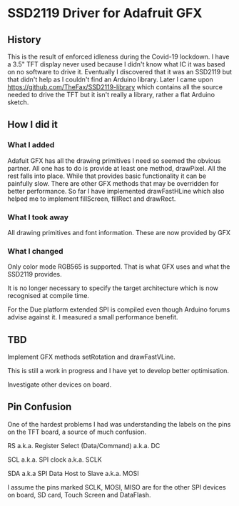 # SSD2119 Driver for Adafruit GFX
## History
This is the result of enforced idleness during the Covid-19 lockdown. I have a 3.5" TFT display never used because I didn't know what IC it was based on no software to drive it. 
Eventually I discovered that it was an SSD2119 but that didn't help as I couldn't find an Arduino library.
Later I came upon https://github.com/TheFax/SSD2119-library which contains all the source needed to drive the TFT but it isn't really a library, rather a flat Arduino sketch.
## How I did it
### What I added
Adafuit GFX has all the drawing primitives I need so seemed the obvious partner. All one has to do is provide at least one method, drawPixel. All the rest falls into place.
While that provides basic functionality it can be painfully slow. There are other GFX methods that may be overridden for better performance. So far I have implemented drawFastHLine which also helped me to implement fillScreen, fillRect and drawRect.
### What I took away
All drawing primitives and font information. These are now provided by GFX
### What I changed
Only color mode RGB565 is supported. That is what GFX uses and what the SSD2119 provides.<p>
It is no longer necessary to specify the target architecture which is now recognised at compile time.<p>
For the Due platform extended SPI is compiled even though Arduino forums advise against it. I measured a small performance benefit.
## TBD
Implement GFX methods setRotation and drawFastVLine.<p>
This is still a work in progress and I have yet to develop better optimisation.<p>
Investigate other devices on board.
## Pin Confusion
One of the hardest problems I had was understanding the labels on the pins on the TFT board, a source of much confusion.<p>
RS   a.k.a. Register Select (Data/Command) a.k.a. DC<p>
SCL  a.k.a. SPI clock a.k.a. SCLK<p>
SDA  a.k.a  SPI Data Host to Slave a.k.a. MOSI<p>
I assume the pins marked SCLK, MOSI, MISO are for the other SPI devices on board, SD card, Touch Screen and DataFlash.
  

